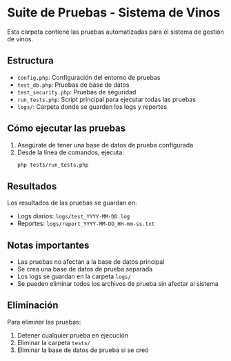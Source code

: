 # Suite de Pruebas - Sistema de Vinos

Esta carpeta contiene las pruebas automatizadas para el sistema de gestión de vinos.

## Estructura

- `config.php`: Configuración del entorno de pruebas
- `test_db.php`: Pruebas de base de datos
- `test_security.php`: Pruebas de seguridad
- `run_tests.php`: Script principal para ejecutar todas las pruebas
- `logs/`: Carpeta donde se guardan los logs y reportes

## Cómo ejecutar las pruebas

1. Asegúrate de tener una base de datos de prueba configurada
2. Desde la línea de comandos, ejecuta:
   ```bash
   php tests/run_tests.php
   ```

## Resultados

Los resultados de las pruebas se guardan en:
- Logs diarios: `logs/test_YYYY-MM-DD.log`
- Reportes: `logs/report_YYYY-MM-DD_HH-mm-ss.txt`

## Notas importantes

- Las pruebas no afectan a la base de datos principal
- Se crea una base de datos de prueba separada
- Los logs se guardan en la carpeta `logs/`
- Se pueden eliminar todos los archivos de prueba sin afectar al sistema

## Eliminación

Para eliminar las pruebas:
1. Detener cualquier prueba en ejecución
2. Eliminar la carpeta `tests/`
3. Eliminar la base de datos de prueba si se creó 